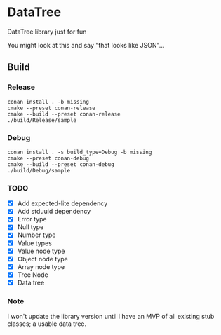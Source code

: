 # DataTree

DataTree library just for fun

You might look at this and say "that looks like JSON"...

## Build

### Release

```
conan install . -b missing
cmake --preset conan-release
cmake --build --preset conan-release
./build/Release/sample
```

### Debug

```
conan install . -s build_type=Debug -b missing
cmake --preset conan-debug
cmake --build --preset conan-debug
./build/Debug/sample
```

### TODO

- [x] Add expected-lite dependency
- [x] Add stduuid dependency
- [x] Error type
- [x] Null type
- [x] Number type
- [x] Value types
- [x] Value node type
- [x] Object node type
- [x] Array node type
- [x] Tree Node
- [x] Data tree

### Note

I won't update the library version until I have an MVP of all existing stub classes; a usable data tree.